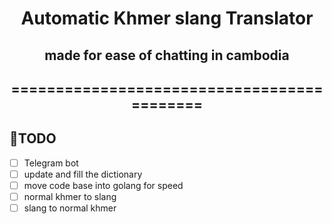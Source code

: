 <div align="center">

# Automatic Khmer slang Translator
## made for ease of chatting in cambodia
## ===========================================

<div align="left">

## 🎯TODO

- [ ] Telegram bot
- [ ] update and fill the dictionary
- [ ] move code base into golang for speed
- [ ] normal khmer to slang
- [ ] slang to normal khmer 